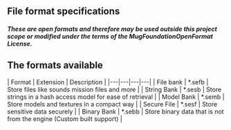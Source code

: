 ## File format specifications
##### These are open formats and therefore may be used outside this project scope or modified under the terms of the MugFoundationOpenFormat License.

## The formats available
| Format | Extension | Description |
|---|---|---|---|
| File bank | *.sefb | Store files like sounds mission files and more |
| String Bank | *.sesb | Store strings in a hash access model for ease of retrieval |
| Model Bank | *.semb | Store models and textures in a compact way |
| Secure File | *.sesf | Store sensitive data securely |
| Binary Bank | *.sebb | Store binary data that is not from the engine (Custom built support) |
